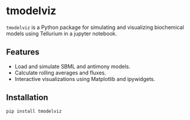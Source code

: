 # tmodelviz

`tmodelviz` is a Python package for simulating and visualizing biochemical models using Tellurium in a jupyter notebook.

## Features
- Load and simulate SBML and antimony models.
- Calculate rolling averages and fluxes.
- Interactive visualizations using Matplotlib and ipywidgets.

## Installation

```bash
pip install tmodelviz
